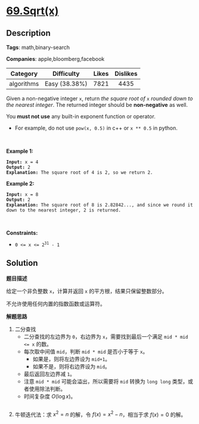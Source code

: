 # [69.Sqrt(x)](https://leetcode.com/problems/sqrtx/description/)

## Description

**Tags**: math,binary-search

**Companies**: apple,bloomberg,facebook

|  Category  |  Difficulty   | Likes | Dislikes |
| :--------: | :-----------: | :---: | :------: |
| algorithms | Easy (38.38%) | 7821  |   4435   |

<p>Given a non-negative integer <code>x</code>, return <em>the square root of </em><code>x</code><em> rounded down to the nearest integer</em>. The returned integer should be <strong>non-negative</strong> as well.</p>
<p>You <strong>must not use</strong> any built-in exponent function or operator.</p>
<ul>
  <li>For example, do not use <code>pow(x, 0.5)</code> in c++ or <code>x ** 0.5</code> in python.</li>
</ul>
<p>&nbsp;</p>
<p><strong class="example">Example 1:</strong></p>
<pre><code><strong>Input:</strong> x = 4
<strong>Output:</strong> 2
<strong>Explanation:</strong> The square root of 4 is 2, so we return 2.</code></pre>
<p><strong class="example">Example 2:</strong></p>
<pre><code><strong>Input:</strong> x = 8
<strong>Output:</strong> 2
<strong>Explanation:</strong> The square root of 8 is 2.82842..., and since we round it down to the nearest integer, 2 is returned.</code></pre>
<p>&nbsp;</p>
<p><strong>Constraints:</strong></p>
<ul>
  <li><code>0 &lt;= x &lt;= 2<sup>31</sup> - 1</code></li>
</ul>

## Solution

**题目描述**

给定一个非负整数 `x`，计算并返回 `x` 的平方根，结果只保留整数部分。

不允许使用任何内置的指数函数或运算符。

**解题思路**

1. 二分查找
   - 二分查找的左边界为 `0`，右边界为 `x`，需要找到最后一个满足 `mid * mid <= x` 的数。
   - 每次取中间值 `mid`，判断 `mid * mid` 是否小于等于 `x`。
     - 如果是，则将左边界设为 `mid+1`。
     - 如果不是，则将右边界设为 `mid`。
   - 最后返回左边界减 `1`。
   - 注意 `mid * mid` 可能会溢出，所以需要将 `mid` 转换为 `long long` 类型，或者使用除法判断。
   - 时间复杂度 $O(\log x)$。

```cpp

```

2. 牛顿迭代法：求 $x^2 = n$ 的解，令 $f(x)=x^2-n$，相当于求 $f(x)=0$ 的解。

